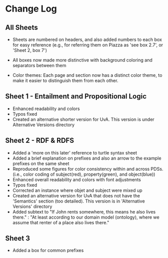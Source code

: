 # Change Log

## All Sheets
- Sheets are numbered on headers, and also added numbers to each box for easy reference (e.g., for referring them on Piazza as 'see box 2.7', or 'Sheet 2, box 7')

- All boxes now made more distinctive with background coloring and separators between them

- Color themes: Each page and section now has a distinct color theme, to make it easier to distinguish them from each other.


## Sheet 1 - Entailment and Propositional Logic
- Enhanced readability and colors
- Typos fixed
- Created an alternative shorter version for UvA. This version is under Alternative Versions directory

## Sheet 2 - RDF & RDFS
- Added a 'more on this later' reference to turtle syntax sheet 
- Added a brief explanation on prefixes and also an arrow to the example prefixes on the same sheet
- Reproduced some figures for color consistency within and across PDSs. (i.e., color coding of subject(red), property(green), and object(blue))
- Enhanced overall readability and colors with font adjustments
- Typos fixed
- Corrected an instance where objet and subject were mixed up
- Created an alternative version for UvA that does not have the 'Semantics' section (too detailed). This version is in 'Alternative Versions' directory
- Added subtext to "If John rents somewhere, this means he also lives there." : "At least according to our domain model (ontology), where we assume that renter of a place also lives there."

## Sheet 3
- Added a box for common prefixes
